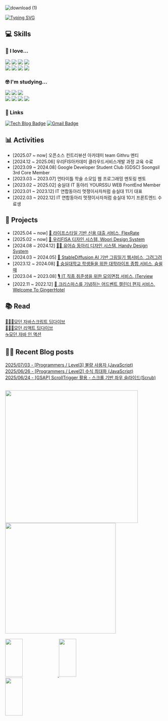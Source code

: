 
<div align="start">

![download (1)](https://github.com/user-attachments/assets/26bdde30-5613-4c21-8500-f38ebdd7c628)

[![Typing SVG](https://readme-typing-svg.demolab.com?font=Nanum+Myeongjo&weight=600&size=14&pause=1000&color=FF89A4&height=30&lines=%EA%B8%B0%EC%88%A0%EB%A1%9C+%EB%94%B0%EB%9C%BB%ED%95%A8%EC%9D%84+%EC%84%A0%EB%AC%BC%ED%95%98%EB%8A%94+%EA%B0%9C%EB%B0%9C%EC%9E%90%EA%B0%80+%EB%90%98%EA%B3%A0+%EC%8B%B6%EC%9D%80+%EC%84%9C%EC%B1%84%EC%97%B0%EC%9E%85%EB%8B%88%EB%8B%A4%3AD)](https://git.io/typing-svg)

## 💻 Skills
### 💜 I love...
  <img src="https://img.shields.io/badge/JavaScript-F7DF1E?style=flat-square&logo=JavaScript&logoColor=white"/>
  <img src="https://img.shields.io/badge/TypeScript-3178C6?style=flat-square&logo=TypeScript&logoColor=white"/>
  <img src="https://img.shields.io/badge/React-61DAFB?style=flat-square&logo=React&logoColor=white"/>
  <img src="https://img.shields.io/badge/tanstackquery-FF4154?style=flat-square&logo=reactquery&logoColor=white"/><br/>
  <img src="https://img.shields.io/badge/styledcomponents-DB7093?style=flat-square&logo=StyledComponents&logoColor=white"/>
  <img src="https://img.shields.io/badge/emotion-FF8800?style=flat-square&logoColor=white"/>
  <img src="https://img.shields.io/badge/recoil-3578E5?style=flat-square&logo=Recoil&logoColor=white"/>
  <img src="https://img.shields.io/badge/zustand-EF2D5E?style=flat-square&logoColor=white"/>

### 🤓 I'm studying...
  <img src="https://img.shields.io/badge/Next.js-2D3E50?style=flat-square&logo=Next.js&logoColor=white"/>
  <img src="https://img.shields.io/badge/Three.js-000000?style=flat-square&logo=Three.js&logoColor=white"/>
  <img src="https://img.shields.io/badge/tailwindcss-06B6D4?style=flat-square&logo=tailwindcss&logoColor=white"/><br/>
  <img src="https://img.shields.io/badge/Java-007396?style=flat-square&logo=Java&logoColor=white"/></a>
  <img src="https://img.shields.io/badge/SpringBoot-6DB33F?style=flat-square&logo=SpringBoot&logoColor=white"/></a>
  <img src="https://img.shields.io/badge/Mysql-E6B91E?style=flat-square&logo=MySql&logoColor=white"/></a>
  <img src="https://img.shields.io/badge/Docker-2496ED?style=flat-square&logo=Docker&logoColor=white"/></a>

### 🔗 Links
[![Tech Blog Badge](http://img.shields.io/badge/-Tech%20blog-black?style=flat-square&logo=github&link=https://yonyoni824.tistory.com/)](https://yonyoni824.tistory.com/)
[![Gmail Badge](https://img.shields.io/badge/Gmail-d14836?style=flat-square&logo=Gmail&logoColor=white&link=mailto:seocylucky@gmail.com)](mailto:seocylucky@gmail.com)

## 📊 Activities

- [2025.07 ~ now] 오픈소스 컨트리뷰션 아카데미 team Githru 멘티<br/>
- [2024.12 ~ 2025.06] 우리FIS아카데미 클라우드서비스개발 과정 교육 수료<br/>
- [2023.09 ~ 2024.08] Google Developer Student Club (GDSC) Soongsil 3rd Core Member<br/>
- [2023.03 ~ 2023.07] 언타이틀 학술 소모임 웹 프로그래밍 멘토링 멘토<br/>
- [2023.02 ~ 2025.02] 숭실대 IT 동아리 YOURSSU WEB FrontEnd Member<br/>
- [2023.01 ~ 2023.12] IT 연합동아리 멋쟁이사자처럼 숭실대 11기 대표<br/>
- [2022.03 ~ 2022.12] IT 연합동아리 멋쟁이사자처럼 숭실대 10기 프론트엔드 수료생<br/>

## 📂 Projects
- [2025.04 ~ now] [💸 라이프스타일 기반 신용 대출 서비스, FlexRate](https://github.com/FLEX-RATE)<br/>
- [2025.02 ~ now] [💙 우리FISA 디자인 시스템, Woori Design System](https://github.com/woori-design/Woori-Design-System)<br/>
- [2024.08 ~ 2024.12] [🫰🏻 유어슈 동아리 디자인 시스템, Handy Design System](https://github.com/yourssu/Handy-React)<br/>
- [2024.03 ~ 2024.05] [🎨 StableDiffusion AI 기반 그림일기 웹서비스, 그려그려](https://github.com/Draw-Draw)<br/>
- [2023.12 ~ 2024.08] [🏫 숭실대학교 학생들을 위한 대학라이프 종합 서비스, 숨쉴때](https://github.com/yourssu/Soomsil-Web)<br/>
- [2023.04 ~ 2023.08] [🎙️ IT 직종 취준생을 위한 모의면접 서비스, ITerview](https://github.com/BLACKPINK-SLJY)<br/>
- [2022.11 ~ 2022.12] [🏫 크리스마스를 기념하는 어드벤트 캘린더 편지 서비스, Welcome To GingerHotel](https://github.com/Advent-calendar-by-likeLion/AdventCalendar)

## 📚 Read
[🏊🏻‍♀️모던 자바스크립트 딥다이브](https://github.com/likelion-ssu/JS-Deep-Dive)<br/>
[🏊🏻‍♀️모던 리액트 딥다이브](https://github.com/yourssu01-04s/react-deepdive)<br/>
[☕️모던 자바 인 액션](https://github.com/ryuseunghan/java-in-action-study)

## ✍🏻 Recent Blog posts
[2025/07/03 - [Programmers / Level3] 불량 사용자 (JavaScript)](https://yonyoni824.tistory.com/92) <br/>
[2025/06/26 - [Programmers / Level2] 수식 최대화 (JavaScript)](https://yonyoni824.tistory.com/91) <br/>
[2025/06/24 - [GSAP] ScrollTrigger 활용 - 스크롤 기반 좌우 슬라이드(Scrub)](https://yonyoni824.tistory.com/90) <br/>

<br/>

  <img src="https://github-readme-stats.vercel.app/api?username=seocylucky&show_icons=true&theme=transparent" width="420" />
  <a href="https://gitpaws.vercel.app/api/cat/image/seocylucky"><img src="https://gitpaws.vercel.app/api/cat/image/seocylucky" width="350" /></a>

<br/>
<br/>

<a href="https://github.com/seocylucky/gitanimals">
    <img src="https://render.gitanimals.org/lines/seocylucky?pet-id=653908293849337079" width="33%" height="120"/>
    <img src="https://render.gitanimals.org/lines/seocylucky?pet-id=665164914038047704" width="33%" height="120"/>
    <img src="https://render.gitanimals.org/lines/seocylucky?pet-id=667573281762598892" width="33%" height="120"/>
</a>

</div>
